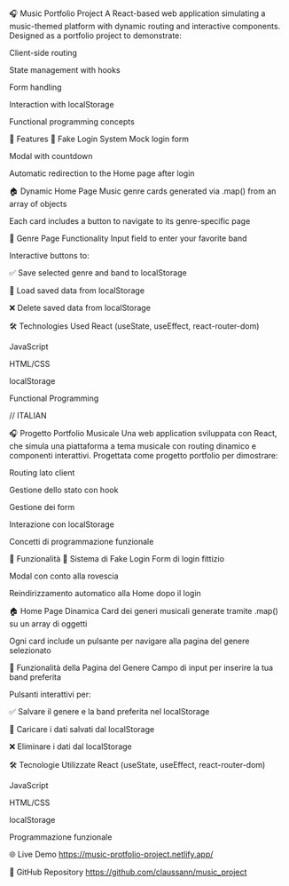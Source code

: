 🎧 Music Portfolio Project
A React-based web application simulating a music-themed platform with dynamic routing and interactive components. Designed as a portfolio project to demonstrate:

Client-side routing

State management with hooks

Form handling

Interaction with localStorage

Functional programming concepts

🚀 Features
🔐 Fake Login System
Mock login form

Modal with countdown

Automatic redirection to the Home page after login

🏠 Dynamic Home Page
Music genre cards generated via .map() from an array of objects

Each card includes a button to navigate to its genre-specific page

🎸 Genre Page Functionality
Input field to enter your favorite band

Interactive buttons to:

✅ Save selected genre and band to localStorage

📂 Load saved data from localStorage

❌ Delete saved data from localStorage

🛠️ Technologies Used
React (useState, useEffect, react-router-dom)

JavaScript

HTML/CSS

localStorage

Functional Programming


// ITALIAN

🎧 Progetto Portfolio Musicale
Una web application sviluppata con React, che simula una piattaforma a tema musicale con routing dinamico e componenti interattivi. Progettata come progetto portfolio per dimostrare:

Routing lato client

Gestione dello stato con hook

Gestione dei form

Interazione con localStorage

Concetti di programmazione funzionale

🚀 Funzionalità
🔐 Sistema di Fake Login
Form di login fittizio

Modal con conto alla rovescia

Reindirizzamento automatico alla Home dopo il login

🏠 Home Page Dinamica
Card dei generi musicali generate tramite .map() su un array di oggetti

Ogni card include un pulsante per navigare alla pagina del genere selezionato

🎸 Funzionalità della Pagina del Genere
Campo di input per inserire la tua band preferita

Pulsanti interattivi per:

✅ Salvare il genere e la band preferita nel localStorage

📂 Caricare i dati salvati dal localStorage

❌ Eliminare i dati dal localStorage

🛠️ Tecnologie Utilizzate
React (useState, useEffect, react-router-dom)

JavaScript

HTML/CSS

localStorage

Programmazione funzionale


🌐 Live Demo
https://music-protfolio-project.netlify.app/

📂 GitHub Repository
https://github.com/claussann/music_project

